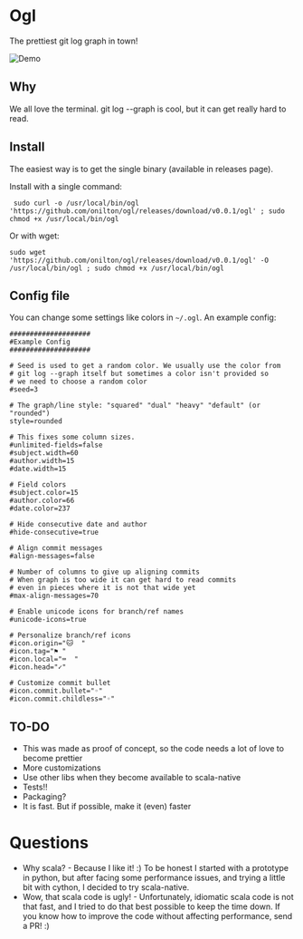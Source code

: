 # Ogl

The prettiest git log graph in town!

![Demo](resources/demo.gif?raw=true "Title")

## Why

We all love the terminal. git log --graph is cool, but it can get really hard to read.

## Install

The easiest way is to get the single binary (available in releases page).

Install with a single command:

```
 sudo curl -o /usr/local/bin/ogl 'https://github.com/onilton/ogl/releases/download/v0.0.1/ogl' ; sudo chmod +x /usr/local/bin/ogl
```

Or with wget:

```
sudo wget 'https://github.com/onilton/ogl/releases/download/v0.0.1/ogl' -O /usr/local/bin/ogl ; sudo chmod +x /usr/local/bin/ogl
```
## Config file

You can change some settings like colors in `~/.ogl`. An example config:

```
####################                                                                                                                                                     
#Example Config
#################### 

# Seed is used to get a random color. We usually use the color from
# git log --graph itself but sometimes a color isn't provided so
# we need to choose a random color
#seed=3

# The graph/line style: "squared" "dual" "heavy" "default" (or "rounded")
style=rounded

# This fixes some column sizes. 
#unlimited-fields=false 
#subject.width=60
#author.width=15
#date.width=15

# Field colors
#subject.color=15
#author.color=66
#date.color=237

# Hide consecutive date and author
#hide-consecutive=true

# Align commit messages
#align-messages=false

# Number of columns to give up aligning commits
# When graph is too wide it can get hard to read commits
# even in pieces where it is not that wide yet
#max-align-messages=70

# Enable unicode icons for branch/ref names
#unicode-icons=true

# Personalize branch/ref icons
#icon.origin="🐱  "
#icon.tag="⚑ "
#icon.local="⌨  "
#icon.head="✓"

# Customize commit bullet 
#icon.commit.bullet="◦"
#icon.commit.childless="◦"
```

## TO-DO

* This was made as proof of concept, so the code needs a lot of love to become prettier
* More customizations
* Use other libs when they become available to scala-native
* Tests!!
* Packaging?
* It is fast. But if possible, make it (even) faster

# Questions

* Why scala? - Because I like it! :) To be honest I started with a prototype in python, but after facing some performance issues, and trying a little bit with cython, I decided to try scala-native.
* Wow, that scala code is ugly! - Unfortunately, idiomatic scala code is not that fast, and I tried to do that best possible to keep the time down. If you know how to improve the code without affecting performance, send a PR! :)
